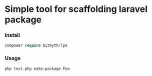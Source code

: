 # Simple tool for scaffolding laravel package
### Install
```php
composer require bitmyth/lps
```
### Usage

```php
php test.php make:package Foo
```
